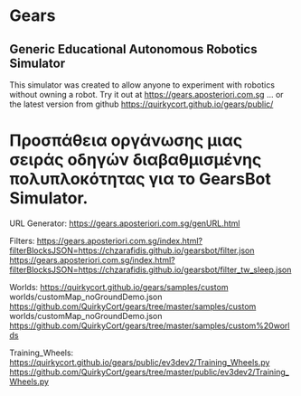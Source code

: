 # Gears
## Generic Educational Autonomous Robotics Simulator

This simulator was created to allow anyone to experiment with robotics without owning a robot.
Try it out at https://gears.aposteriori.com.sg ... or the latest version from github https://quirkycort.github.io/gears/public/

# Προσπάθεια οργάνωσης μιας σειράς οδηγών διαβαθμισμένης πολυπλοκότητας για το GearsBot Simulator.

URL Generator:
https://gears.aposteriori.com.sg/genURL.html

Filters:
https://gears.aposteriori.com.sg/index.html?filterBlocksJSON=https://chzarafidis.github.io/gearsbot/filter.json
https://gears.aposteriori.com.sg/index.html?filterBlocksJSON=https://chzarafidis.github.io/gearsbot/filter_tw_sleep.json

Worlds:
https://quirkycort.github.io/gears/samples/custom worlds/customMap_noGroundDemo.json
https://github.com/QuirkyCort/gears/tree/master/samples/custom worlds/customMap_noGroundDemo.json
https://github.com/QuirkyCort/gears/tree/master/samples/custom%20worlds

Training_Wheels:
https://quirkycort.github.io/gears/public/ev3dev2/Training_Wheels.py
https://github.com/QuirkyCort/gears/tree/master/public/ev3dev2/Training_Wheels.py
